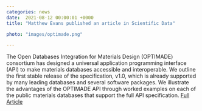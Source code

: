 ```yaml
---                                                                                                                                                                                      
categories: news                                                                                                                                                                 
date:  2021-08-12 00:00:01 +0000                                                                                                                                                        
title: "Matthew Evans published an article in Scientific Data"

photo: "images/optimade.png"

---
```

The Open Databases Integration for Materials Design (OPTIMADE) consortium has designed a universal application programming interface (API) to make materials databases accessible and interoperable. We outline the first stable release of the specification, v1.0, which is already supported by many leading databases and several software packages. We illustrate the advantages of the OPTIMADE API through worked examples on each of the public materials databases that support the full API specification.
[Full Article](https://www.nature.com/articles/s41597-021-00974-z)